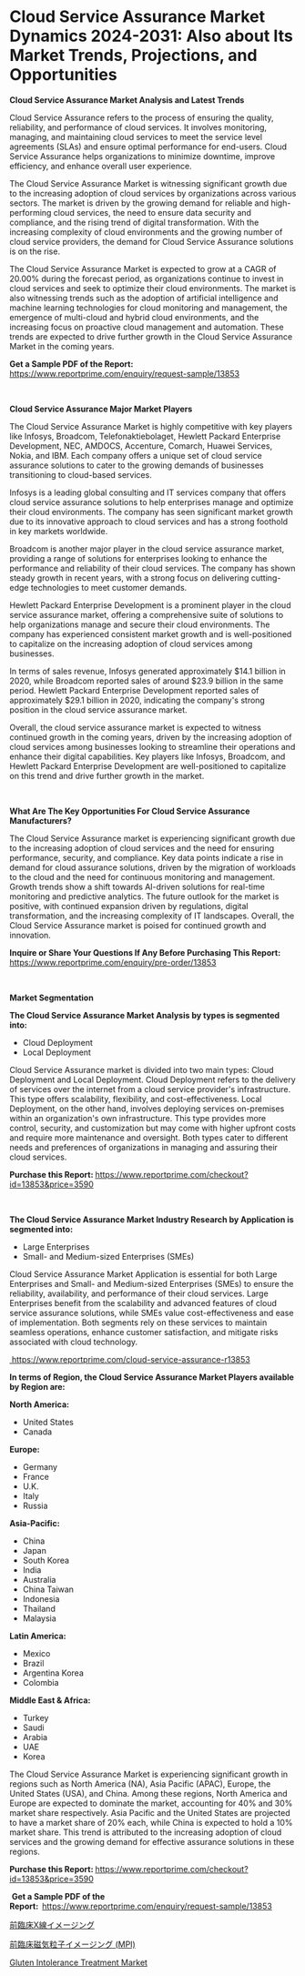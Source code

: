<p><h1>Cloud Service Assurance Market Dynamics 2024-2031: Also about Its Market Trends, Projections, and Opportunities</h1></p><p><strong>Cloud Service Assurance Market Analysis and Latest Trends</strong></p>
<p><p>Cloud Service Assurance refers to the process of ensuring the quality, reliability, and performance of cloud services. It involves monitoring, managing, and maintaining cloud services to meet the service level agreements (SLAs) and ensure optimal performance for end-users. Cloud Service Assurance helps organizations to minimize downtime, improve efficiency, and enhance overall user experience.</p><p>The Cloud Service Assurance Market is witnessing significant growth due to the increasing adoption of cloud services by organizations across various sectors. The market is driven by the growing demand for reliable and high-performing cloud services, the need to ensure data security and compliance, and the rising trend of digital transformation. With the increasing complexity of cloud environments and the growing number of cloud service providers, the demand for Cloud Service Assurance solutions is on the rise.</p><p>The Cloud Service Assurance Market is expected to grow at a CAGR of 20.00% during the forecast period, as organizations continue to invest in cloud services and seek to optimize their cloud environments. The market is also witnessing trends such as the adoption of artificial intelligence and machine learning technologies for cloud monitoring and management, the emergence of multi-cloud and hybrid cloud environments, and the increasing focus on proactive cloud management and automation. These trends are expected to drive further growth in the Cloud Service Assurance Market in the coming years.</p></p>
<p><strong>Get a Sample PDF of the Report:&nbsp;</strong> <a href="https://www.reportprime.com/enquiry/request-sample/13853">https://www.reportprime.com/enquiry/request-sample/13853</a></p>
<p>&nbsp;</p>
<p><strong>Cloud Service Assurance Major Market Players</strong></p>
<p><p>The Cloud Service Assurance Market is highly competitive with key players like Infosys, Broadcom, Telefonaktiebolaget, Hewlett Packard Enterprise Development, NEC, AMDOCS, Accenture, Comarch, Huawei Services, Nokia, and IBM. Each company offers a unique set of cloud service assurance solutions to cater to the growing demands of businesses transitioning to cloud-based services.</p><p>Infosys is a leading global consulting and IT services company that offers cloud service assurance solutions to help enterprises manage and optimize their cloud environments. The company has seen significant market growth due to its innovative approach to cloud services and has a strong foothold in key markets worldwide.</p><p>Broadcom is another major player in the cloud service assurance market, providing a range of solutions for enterprises looking to enhance the performance and reliability of their cloud services. The company has shown steady growth in recent years, with a strong focus on delivering cutting-edge technologies to meet customer demands.</p><p>Hewlett Packard Enterprise Development is a prominent player in the cloud service assurance market, offering a comprehensive suite of solutions to help organizations manage and secure their cloud environments. The company has experienced consistent market growth and is well-positioned to capitalize on the increasing adoption of cloud services among businesses.</p><p>In terms of sales revenue, Infosys generated approximately $14.1 billion in 2020, while Broadcom reported sales of around $23.9 billion in the same period. Hewlett Packard Enterprise Development reported sales of approximately $29.1 billion in 2020, indicating the company's strong position in the cloud service assurance market.</p><p>Overall, the cloud service assurance market is expected to witness continued growth in the coming years, driven by the increasing adoption of cloud services among businesses looking to streamline their operations and enhance their digital capabilities. Key players like Infosys, Broadcom, and Hewlett Packard Enterprise Development are well-positioned to capitalize on this trend and drive further growth in the market.</p></p>
<p>&nbsp;</p>
<p><strong>What Are The Key Opportunities For Cloud Service Assurance Manufacturers?</strong></p>
<p><p>The Cloud Service Assurance market is experiencing significant growth due to the increasing adoption of cloud services and the need for ensuring performance, security, and compliance. Key data points indicate a rise in demand for cloud assurance solutions, driven by the migration of workloads to the cloud and the need for continuous monitoring and management. Growth trends show a shift towards AI-driven solutions for real-time monitoring and predictive analytics. The future outlook for the market is positive, with continued expansion driven by regulations, digital transformation, and the increasing complexity of IT landscapes. Overall, the Cloud Service Assurance market is poised for continued growth and innovation.</p></p>
<p><strong>Inquire or Share Your Questions If Any Before Purchasing This Report:</strong> <a href="https://www.reportprime.com/enquiry/pre-order/13853">https://www.reportprime.com/enquiry/pre-order/13853</a></p>
<p>&nbsp;</p>
<p><strong>Market Segmentation</strong></p>
<p><strong>The Cloud Service Assurance Market Analysis by types is segmented into:</strong></p>
<p><ul><li>Cloud Deployment</li><li>Local Deployment</li></ul></p>
<p><p>Cloud Service Assurance market is divided into two main types: Cloud Deployment and Local Deployment. Cloud Deployment refers to the delivery of services over the internet from a cloud service provider's infrastructure. This type offers scalability, flexibility, and cost-effectiveness. Local Deployment, on the other hand, involves deploying services on-premises within an organization's own infrastructure. This type provides more control, security, and customization but may come with higher upfront costs and require more maintenance and oversight. Both types cater to different needs and preferences of organizations in managing and assuring their cloud services.</p></p>
<p><strong>Purchase this Report:&nbsp;</strong><a href="https://www.reportprime.com/checkout?id=13853&price=3590">https://www.reportprime.com/checkout?id=13853&price=3590</a></p>
<p>&nbsp;</p>
<p><strong>The Cloud Service Assurance Market Industry Research by Application is segmented into:</strong></p>
<p><ul><li>Large Enterprises</li><li>Small- and Medium-sized Enterprises (SMEs)</li></ul></p>
<p><p>Cloud Service Assurance Market Application is essential for both Large Enterprises and Small- and Medium-sized Enterprises (SMEs) to ensure the reliability, availability, and performance of their cloud services. Large Enterprises benefit from the scalability and advanced features of cloud service assurance solutions, while SMEs value cost-effectiveness and ease of implementation. Both segments rely on these services to maintain seamless operations, enhance customer satisfaction, and mitigate risks associated with cloud technology.</p></p>
<p><a href="https://www.reportprime.com/cloud-service-assurance-r13853">&nbsp;https://www.reportprime.com/cloud-service-assurance-r13853</a></p>
<p><strong>In terms of Region, the Cloud Service Assurance Market Players available by Region are:</strong></p>
<p>
    <p> <strong> North America: </strong>
        <ul>
            <li>United States</li>
            <li>Canada</li>
        </ul>
        </p> 
    <p> <strong> Europe: </strong>
        <ul>
            <li>Germany</li>
            <li>France</li>
            <li>U.K.</li>
            <li>Italy</li>
            <li>Russia</li>
        </ul>
        </p> 
    <p> <strong> Asia-Pacific: </strong>
        <ul>
            <li>China</li>
            <li>Japan</li>
            <li>South Korea</li>
            <li>India</li>
            <li>Australia</li>
            <li>China Taiwan</li>
            <li>Indonesia</li>
            <li>Thailand</li>
            <li>Malaysia</li>
        </ul>
        </p> 
    <p> <strong> Latin America: </strong>
        <ul>
            <li>Mexico</li>
            <li>Brazil</li>
            <li>Argentina Korea</li>
            <li>Colombia</li>
        </ul>
        </p> 
    <p> <strong> Middle East & Africa: </strong>
        <ul>
            <li>Turkey</li>
            <li>Saudi</li>
            <li>Arabia</li>
            <li>UAE</li>
            <li>Korea</li>
        </ul>
    </p>
    </p>
<p><p>The Cloud Service Assurance Market is experiencing significant growth in regions such as North America (NA), Asia Pacific (APAC), Europe, the United States (USA), and China. Among these regions, North America and Europe are expected to dominate the market, accounting for 40% and 30% market share respectively. Asia Pacific and the United States are projected to have a market share of 20% each, while China is expected to hold a 10% market share. This trend is attributed to the increasing adoption of cloud services and the growing demand for effective assurance solutions in these regions.</p></p>
<p><strong>Purchase this Report: </strong><a href="https://www.reportprime.com/checkout?id=13853&price=3590">https://www.reportprime.com/checkout?id=13853&price=3590</a></p>
<p>&nbsp;<strong>Get a Sample PDF of the Report:&nbsp;&nbsp;</strong><a href="https://www.reportprime.com/enquiry/request-sample/13853">https://www.reportprime.com/enquiry/request-sample/13853</a></p>
<p><strong></strong></p>
<p><p><a href="https://github.com/GregorioOKeefe2023/Market-Research-Report-List-1/blob/main/952605480592.md">前臨床X線イメージング</a></p><p><a href="https://github.com/AylinBeier/Market-Research-Report-List-1/blob/main/420443980591.md">前臨床磁気粒子イメージング (MPI)</a></p><p><a href="https://github.com/JennyferFeil2023/Market-Research-Report-List-1/blob/main/gluten-intolerance-treatment-market.md">Gluten Intolerance Treatment Market</a></p></p>